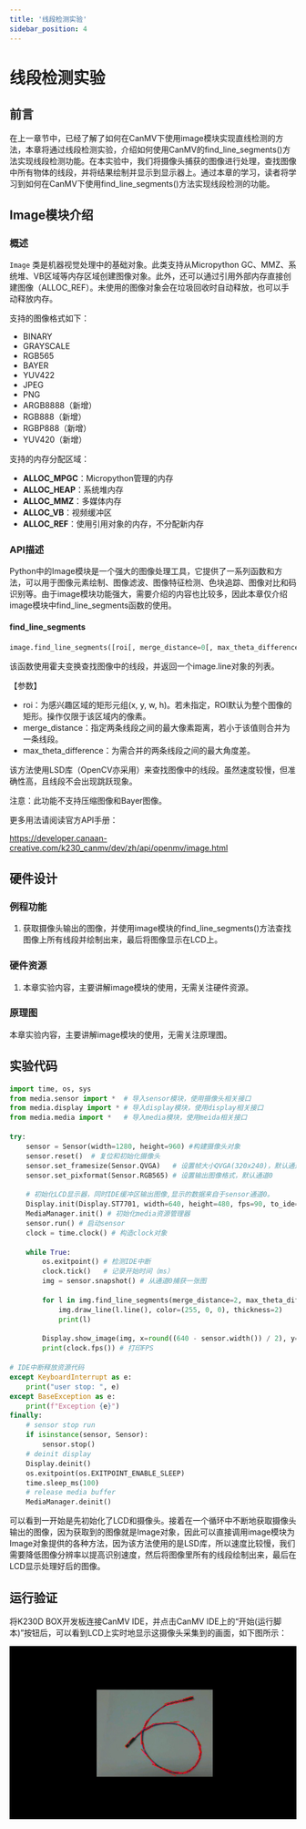 ```yaml
---
title: '线段检测实验'
sidebar_position: 4
---
```


# 线段检测实验

## 前言

在上一章节中，已经了解了如何在CanMV下使用image模块实现直线检测的方法，本章将通过线段检测实验，介绍如何使用CanMV的find_line_segments()方法实现线段检测功能。在本实验中，我们将摄像头捕获的图像进行处理，查找图像中所有物体的线段，并将结果绘制并显示到显示器上。通过本章的学习，读者将学习到如何在CanMV下使用find_line_segments()方法实现线段检测的功能。

## Image模块介绍

### 概述

`Image` 类是机器视觉处理中的基础对象。此类支持从Micropython GC、MMZ、系统堆、VB区域等内存区域创建图像对象。此外，还可以通过引用外部内存直接创建图像（ALLOC_REF）。未使用的图像对象会在垃圾回收时自动释放，也可以手动释放内存。

支持的图像格式如下：

- BINARY
- GRAYSCALE
- RGB565
- BAYER
- YUV422
- JPEG
- PNG
- ARGB8888（新增）
- RGB888（新增）
- RGBP888（新增）
- YUV420（新增）

支持的内存分配区域：

- **ALLOC_MPGC**：Micropython管理的内存
- **ALLOC_HEAP**：系统堆内存
- **ALLOC_MMZ**：多媒体内存
- **ALLOC_VB**：视频缓冲区
- **ALLOC_REF**：使用引用对象的内存，不分配新内存

### API描述

‌Python中的Image模块是一个强大的图像处理工具，它提供了一系列函数和方法，可以用于图像元素绘制、图像滤波、图像特征检测、色块追踪、图像对比和码识别等。由于image模块功能强大，需要介绍的内容也比较多，因此本章仅介绍image模块中find_line_segments函数的使用。

#### find_line_segments

```python
image.find_line_segments([roi[, merge_distance=0[, max_theta_difference=15]]])
```

该函数使用霍夫变换查找图像中的线段，并返回一个image.line对象的列表。

【参数】

- roi：为感兴趣区域的矩形元组(x, y, w, h)。若未指定，ROI默认为整个图像的矩形。操作仅限于该区域内的像素。
- merge_distance：指定两条线段之间的最大像素距离，若小于该值则合并为一条线段。
- max_theta_difference：为需合并的两条线段之间的最大角度差。

该方法使用LSD库（OpenCV亦采用）来查找图像中的线段。虽然速度较慢，但准确性高，且线段不会出现跳跃现象。

注意：此功能不支持压缩图像和Bayer图像。

更多用法请阅读官方API手册：

https://developer.canaan-creative.com/k230_canmv/dev/zh/api/openmv/image.html

## 硬件设计

### 例程功能

1. 获取摄像头输出的图像，并使用image模块的find_line_segments()方法查找图像上所有线段并绘制出来，最后将图像显示在LCD上。

### 硬件资源

1. 本章实验内容，主要讲解image模块的使用，无需关注硬件资源。


### 原理图

本章实验内容，主要讲解image模块的使用，无需关注原理图。

## 实验代码

``` python
import time, os, sys
from media.sensor import *  # 导入sensor模块，使用摄像头相关接口
from media.display import * # 导入display模块，使用display相关接口
from media.media import *   # 导入media模块，使用meida相关接口

try:
    sensor = Sensor(width=1280, height=960) #构建摄像头对象
    sensor.reset()  # 复位和初始化摄像头
    sensor.set_framesize(Sensor.QVGA)   # 设置帧大小QVGA(320x240)，默认通道0
    sensor.set_pixformat(Sensor.RGB565) # 设置输出图像格式，默认通道0

    # 初始化LCD显示器，同时IDE缓冲区输出图像,显示的数据来自于sensor通道0。
    Display.init(Display.ST7701, width=640, height=480, fps=90, to_ide=True)
    MediaManager.init() # 初始化media资源管理器
    sensor.run() # 启动sensor
    clock = time.clock() # 构造clock对象

    while True:
        os.exitpoint() # 检测IDE中断
        clock.tick()   # 记录开始时间（ms）
        img = sensor.snapshot() # 从通道0捕获一张图

        for l in img.find_line_segments(merge_distance=2, max_theta_diff=15):
            img.draw_line(l.line(), color=(255, 0, 0), thickness=2)
            print(l)

        Display.show_image(img, x=round((640 - sensor.width()) / 2), y=round((480 - sensor.height()) / 2))
        print(clock.fps()) # 打印FPS

# IDE中断释放资源代码
except KeyboardInterrupt as e:
    print("user stop: ", e)
except BaseException as e:
    print(f"Exception {e}")
finally:
    # sensor stop run
    if isinstance(sensor, Sensor):
        sensor.stop()
    # deinit display
    Display.deinit()
    os.exitpoint(os.EXITPOINT_ENABLE_SLEEP)
    time.sleep_ms(100)
    # release media buffer
    MediaManager.deinit()
```

可以看到一开始是先初始化了LCD和摄像头。接着在一个循环中不断地获取摄像头输出的图像，因为获取到的图像就是Image对象，因此可以直接调用image模块为Image对象提供的各种方法，因为该方法使用的是LSD库，所以速度比较慢，我们需要降低图像分辨率以提高识别速度，然后将图像里所有的线段绘制出来，最后在LCD显示处理好后的图像。

## 运行验证

将K230D BOX开发板连接CanMV IDE，并点击CanMV IDE上的“开始(运行脚本)”按钮后，可以看到LCD上实时地显示这摄像头采集到的画面，如下图所示：

![01](./img/05.png)

